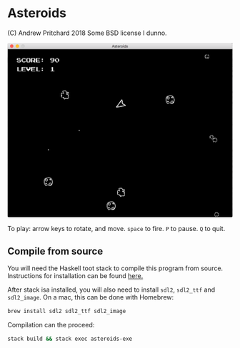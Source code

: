 # Asteroids
(C) Andrew Pritchard 2018 Some BSD license I dunno.

![A screenshot Yay!](docs/screenshot.png)

To play: arrow keys to rotate, and move. `space` to fire. `P` to pause. `Q` to quit.

## Compile from source

You will need the Haskell toot stack to compile this program from source. Instructions for installation can be found [here.](https://docs.haskellstack.org/en/stable/README/)

After stack isa installed, you will also need to install `sdl2`, `sdl2_ttf` and `sdl2_image`.  On a mac, this can be done with Homebrew:

```bash
brew install sdl2 sdl2_ttf sdl2_image
```

Compilation can the proceed:

```bash
stack build && stack exec asteroids-exe
```

